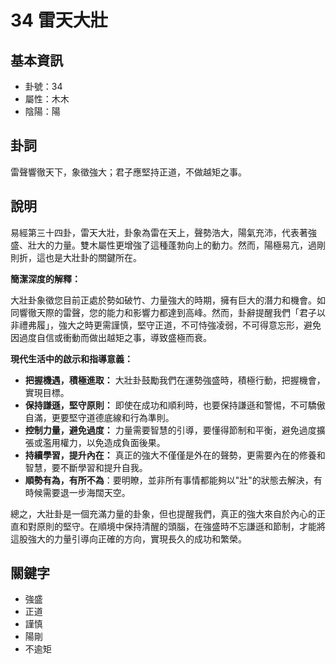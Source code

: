 # 34 雷天大壯

## 基本資訊
- 卦號：34
- 屬性：木木
- 陰陽：陽

## 卦詞
雷聲響徹天下，象徵強大；君子應堅持正道，不做越矩之事。

## 說明
易經第三十四卦，雷天大壯，卦象為雷在天上，聲勢浩大，陽氣充沛，代表著強盛、壯大的力量。雙木屬性更增強了這種蓬勃向上的動力。然而，陽極易亢，過剛則折，這也是大壯卦的關鍵所在。

**簡潔深度的解釋：**

大壯卦象徵您目前正處於勢如破竹、力量強大的時期，擁有巨大的潛力和機會。如同響徹天際的雷聲，您的能力和影響力都達到高峰。然而，卦辭提醒我們「君子以非禮弗履」，強大之時更需謹慎，堅守正道，不可恃強凌弱，不可得意忘形，避免因過度自信或衝動而做出越矩之事，導致盛極而衰。

**現代生活中的啟示和指導意義：**

*   **把握機遇，積極進取：** 大壯卦鼓勵我們在運勢強盛時，積極行動，把握機會，實現目標。
*   **保持謙遜，堅守原則：** 即使在成功和順利時，也要保持謙遜和警惕，不可驕傲自滿，更要堅守道德底線和行為準則。
*   **控制力量，避免過度：** 力量需要智慧的引導，要懂得節制和平衡，避免過度擴張或濫用權力，以免造成負面後果。
*   **持續學習，提升內在：** 真正的強大不僅僅是外在的聲勢，更需要內在的修養和智慧，要不斷學習和提升自我。
* **順勢有為，有所不為**：要明瞭，並非所有事情都能夠以"壯"的狀態去解決，有時候需要退一步海闊天空。

總之，大壯卦是一個充滿力量的卦象，但也提醒我們，真正的強大來自於內心的正直和對原則的堅守。在順境中保持清醒的頭腦，在強盛時不忘謙遜和節制，才能將這股強大的力量引導向正確的方向，實現長久的成功和繁榮。

## 關鍵字
- 強盛
- 正道
- 謹慎
- 陽剛
- 不逾矩
